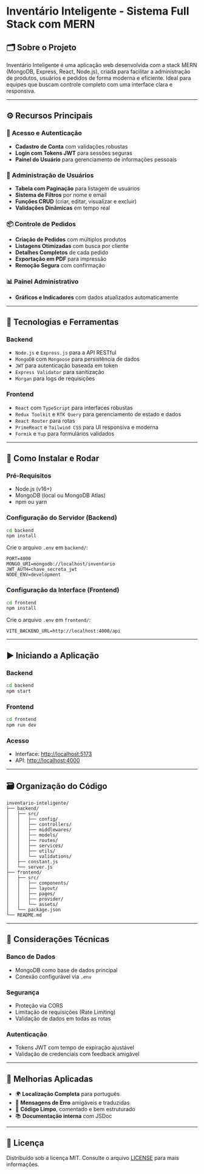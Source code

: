 # Inventário Inteligente - Sistema Full Stack com MERN

## 🗂️ Sobre o Projeto

Inventário Inteligente é uma aplicação web desenvolvida com a stack MERN (MongoDB, Express, React, Node.js), criada para facilitar a administração de produtos, usuários e pedidos de forma moderna e eficiente. Ideal para equipes que buscam controle completo com uma interface clara e responsiva.

---

## ⚙️ Recursos Principais

### 🔑 Acesso e Autenticação

- **Cadastro de Conta** com validações robustas
- **Login com Tokens JWT** para sessões seguras
- **Painel do Usuário** para gerenciamento de informações pessoais

### 👤 Administração de Usuários

- **Tabela com Paginação** para listagem de usuários
- **Sistema de Filtros** por nome e email
- **Funções CRUD** (criar, editar, visualizar e excluir)
- **Validações Dinâmicas** em tempo real

### 📦 Controle de Pedidos

- **Criação de Pedidos** com múltiplos produtos
- **Listagens Otimizadas** com busca por cliente
- **Detalhes Completos** de cada pedido
- **Exportação em PDF** para impressão
- **Remoção Segura** com confirmação

### 📊 Painel Administrativo

- **Gráficos e Indicadores** com dados atualizados automaticamente

---

## 🧰 Tecnologias e Ferramentas

### Backend

- `Node.js` e `Express.js` para a API RESTful
- `MongoDB` com `Mongoose` para persistência de dados
- `JWT` para autenticação baseada em token
- `Express Validator` para sanitização
- `Morgan` para logs de requisições

### Frontend

- `React` com `TypeScript` para interfaces robustas
- `Redux Toolkit` e `RTK Query` para gerenciamento de estado e dados
- `React Router` para rotas
- `PrimeReact` e `Tailwind CSS` para UI responsiva e moderna
- `Formik` e `Yup` para formulários validados

---

## 🚧 Como Instalar e Rodar

### Pré-Requisitos

- Node.js (v16+)
- MongoDB (local ou MongoDB Atlas)
- npm ou yarn

### Configuração do Servidor (Backend)

```bash
cd backend
npm install
```

Crie o arquivo `.env` em `backend/`:

```env
PORT=4000
MONGO_URI=mongodb://localhost/inventario
JWT_AUTH=chave_secreta_jwt
NODE_ENV=development
```

### Configuração da Interface (Frontend)

```bash
cd frontend
npm install
```

Crie o arquivo `.env` em `frontend/`:

```env
VITE_BACKEND_URL=http://localhost:4000/api
```

---

## ▶️ Iniciando a Aplicação

### Backend

```bash
cd backend
npm start
```

### Frontend

```bash
cd frontend
npm run dev
```

### Acesso

- Interface: [http://localhost:5173](http://localhost:5173)
- API: [http://localhost:4000](http://localhost:4000)

---

## 🗃️ Organização do Código

```
inventario-inteligente/
├── backend/
│   ├── src/
│   │   ├── config/
│   │   ├── controllers/
│   │   ├── middlewares/
│   │   ├── models/
│   │   ├── routes/
│   │   ├── services/
│   │   ├── utils/
│   │   └── validations/
│   ├── constant.js
│   └── server.js
├── frontend/
│   ├── src/
│   │   ├── components/
│   │   ├── layout/
│   │   ├── pages/
│   │   ├── provider/
│   │   └── assets/
│   └── package.json
└── README.md
```

---

## 🧩 Considerações Técnicas

### Banco de Dados

- MongoDB como base de dados principal
- Conexão configurável via `.env`

### Segurança

- Proteção via CORS
- Limitação de requisições (Rate Limiting)
- Validação de dados em todas as rotas

### Autenticação

- Tokens JWT com tempo de expiração ajustável
- Validação de credenciais com feedback amigável

---

## 📌 Melhorias Aplicadas

- 🌍 **Localização Completa** para português
- 🧾 **Mensagens de Erro** amigáveis e traduzidas
- 🧹 **Código Limpo**, comentado e bem estruturado
- 📚 **Documentação interna** com JSDoc

---

## 📄 Licença

Distribuído sob a licença MIT. Consulte o arquivo [LICENSE](LICENSE) para mais informações.
